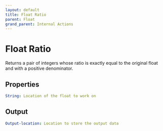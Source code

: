 ```yaml
---
layout: default
title: Float Ratio
parent: Float
grand_parent: Internal Actions
---
```

# Float Ratio
Returns a pair of integers whose ratio is exactly equal to the original float and with a positive denominator.

## Properties
```yaml
String: Location of the float to work on
```

## Output
```yaml
Output-location: Location to store the output data
```
